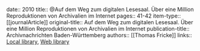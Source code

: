 date:: 2010
title:: @Auf dem Weg zum digitalen Lesesaal. Über eine Million Reproduktionen von Archivalien im Internet
pages:: 41-42
item-type:: [[journalArticle]]
original-title:: Auf dem Weg zum digitalen Lesesaal. Über eine Million Reproduktionen von Archivalien im Internet
publication-title:: Archivnachrichten Baden-Württemberg
authors:: [[Thomas Fricke]]
links:: [Local library](zotero://select/groups/2386895/items/RDJ2GBC2), [Web library](https://www.zotero.org/groups/2386895/items/RDJ2GBC2)
